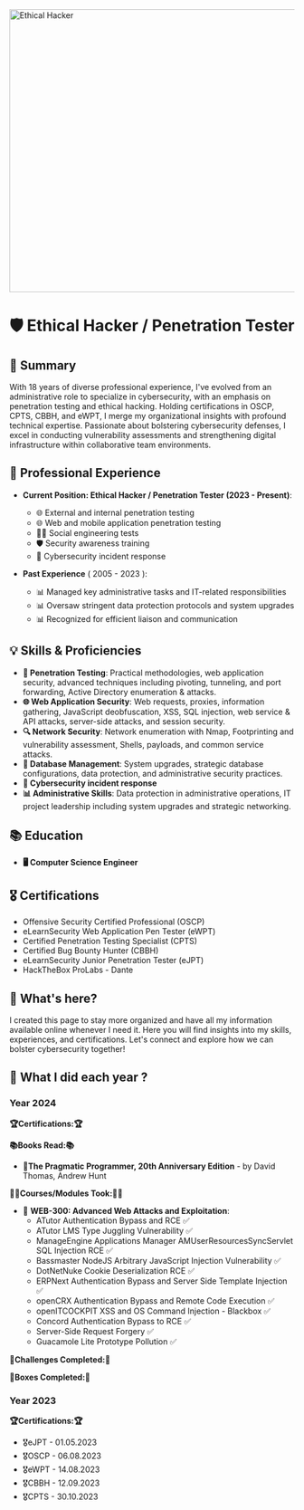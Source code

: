 <img src="https://wallpx.com/image/2020/11/mario-pixel-nintendo-room-night-computer-video-game.jpg" alt="Ethical Hacker" width="1000" height="500"/>

# 🛡️ Ethical Hacker / Penetration Tester

## 🌟 Summary

With 18 years of diverse professional experience, I've evolved from an administrative role to specialize in cybersecurity, with an emphasis on penetration testing and ethical hacking. Holding certifications in OSCP, CPTS, CBBH, and eWPT, I merge my organizational insights with profound technical expertise. Passionate about bolstering cybersecurity defenses, I excel in conducting vulnerability assessments and strengthening digital infrastructure within collaborative team environments.

## 💼 Professional Experience

- **Current Position: Ethical Hacker / Penetration Tester (2023 - Present)**:
  - 🌐 External and internal penetration testing
  - 🌐 Web and mobile application penetration testing
  - 🕵️‍♂️ Social engineering tests
  - 🛡️ Security awareness training
  - 🚨 Cybersecurity incident response
 
- **Past Experience** ( 2005 - 2023 ): 
  - 📊 Managed key administrative tasks and IT-related responsibilities
  - 📊 Oversaw stringent data protection protocols and system upgrades
  - 📊 Recognized for efficient liaison and communication
  
## 💡 Skills & Proficiencies

- **🔐 Penetration Testing**: Practical methodologies, web application security, advanced techniques including pivoting, tunneling, and port forwarding, Active Directory enumeration & attacks.
- **🌐 Web Application Security**: Web requests, proxies, information gathering, JavaScript deobfuscation, XSS, SQL injection, web service & API attacks, server-side attacks, and session security.
- **🔍 Network Security**: Network enumeration with Nmap, Footprinting and vulnerability assessment, Shells, payloads, and common service attacks.
- **💾 Database Management**: System upgrades, strategic database configurations, data protection, and administrative security practices.
- **🚨 Cybersecurity incident response**
- **📊 Administrative Skills**: Data protection in administrative operations, IT project leadership including system upgrades and strategic networking.

## 📚 Education

- **🖥️ Computer Science Engineer**

## 🎖️ Certifications

- Offensive Security Certified Professional (OSCP)
- eLearnSecurity Web Application Pen Tester (eWPT)
- Certified Penetration Testing Specialist (CPTS)
- Certified Bug Bounty Hunter (CBBH)
- eLearnSecurity Junior Penetration Tester (eJPT)
- HackTheBox ProLabs - Dante

## 🚀 What's here?

I created this page to stay more organized and have all my information available online whenever I need it. Here you will find insights into my skills, experiences, and certifications. Let's connect and explore how we can bolster cybersecurity together!

## 🚀 What I did each year ?

### **Year 2024**

**🏆Certifications:🏆**


**📚Books Read:📚**
  - 📖**The Pragmatic Programmer, 20th Anniversary Edition** - by David Thomas, Andrew Hunt

**👨‍🎓Courses/Modules Took:👨‍🎓**
  - 🤍 **WEB-300: Advanced Web Attacks and Exploitation**:
      - ATutor Authentication Bypass and RCE :white_check_mark:
      - ATutor LMS Type Juggling Vulnerability :white_check_mark:
      - ManageEngine Applications Manager AMUserResourcesSyncServlet SQL Injection RCE :white_check_mark:
      - Bassmaster NodeJS Arbitrary JavaScript Injection Vulnerability :white_check_mark:
      - DotNetNuke Cookie Deserialization RCE :white_check_mark:
      - ERPNext Authentication Bypass and Server Side Template Injection :white_check_mark:
      - openCRX Authentication Bypass and Remote Code Execution :white_check_mark:
      - openITCOCKPIT XSS and OS Command Injection - Blackbox :white_check_mark:
      - Concord Authentication Bypass to RCE :white_check_mark:
      - Server-Side Request Forgery :white_check_mark:
      - Guacamole Lite Prototype Pollution :white_check_mark:



**💉Challenges Completed:💉**

**💊Boxes Completed:💊**
 






### **Year 2023**

**🏆Certifications:🏆**
  - 🎖️eJPT - 01.05.2023
  - 🎖️OSCP - 06.08.2023
  - 🎖️eWPT - 14.08.2023
  - 🎖️CBBH - 12.09.2023
  - 🎖️CPTS - 30.10.2023



